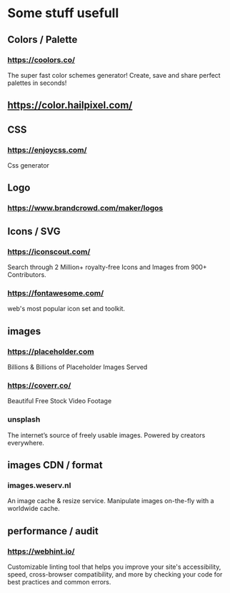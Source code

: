 Some stuff usefull
======

## Colors / Palette
### https://coolors.co/
The super fast color schemes generator! Create, save and share perfect palettes in seconds!
## https://color.hailpixel.com/

## CSS
### https://enjoycss.com/
Css generator

## Logo
### https://www.brandcrowd.com/maker/logos

## Icons / SVG
### https://iconscout.com/
Search through 2 Million+ royalty-free Icons and Images from 900+ Contributors. 
### https://fontawesome.com/
web's most popular icon set and toolkit. 

## images
### https://placeholder.com
Billions & Billions of Placeholder Images Served
### https://coverr.co/
Beautiful Free Stock Video Footage
### unsplash
The internet’s source of freely usable images. Powered by creators everywhere.

## images CDN / format
### images.weserv.nl
An image cache & resize service. Manipulate images on-the-fly with a worldwide cache.

## performance / audit
### https://webhint.io/
Customizable linting tool that helps you improve your site's accessibility, speed, cross-browser compatibility, and more by checking your code for best practices and common errors.
